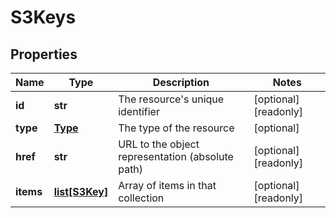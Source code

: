# S3Keys

## Properties
| Name | Type | Description | Notes |
| ------------ | ------------- | ------------- | ------------- |
| **id** | **str** | The resource&#39;s unique identifier | [optional] [readonly]  |
| **type** | [**Type**](Type.md) | The type of the resource | [optional]  |
| **href** | **str** | URL to the object representation (absolute path) | [optional] [readonly]  |
| **items** | [**list[S3Key]**](S3Key.md) | Array of items in that collection | [optional] [readonly]  |


